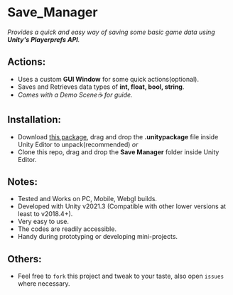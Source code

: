 # Save_Manager
*Provides a quick and easy way of saving some basic game data using <b>Unity's Playerprefs API</b>.*

## Actions:
- Uses a custom **GUI Window** for some quick actions(optional).
- Saves and Retrieves data types of <b>int, float, bool, string</b>.
- *Comes with a Demo Scene☕ for guide.* 

## Installation:
- Download [this package](), drag and drop the <b>.unitypackage</b> file inside Unity Editor to unpack(recommended) *or*
- Clone this repo, drag and drop the **Save Manager** folder inside Unity Editor.

## Notes:
- Tested and Works on PC, Mobile, Webgl builds.
- Developed with Unity v2021.3 (Compatible with other lower versions at least to v2018.4+).
- Very easy to use.
- The codes are readily accessible.
- Handy during prototyping or developing mini-projects.

## Others:
* Feel free to `fork` this project and tweak to your taste, also open `issues` where necessary.
